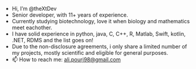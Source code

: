 - Hi, I’m @theXtDev
- Senior developer, with 11+ years of experience.
- Currently studying biotechnology, love it when biology and mathematics meet eachother.
- I have solid experience in python, java, C, C++, R, Matlab, Swift, kotlin, .NET, RDMS and the list goes on!
- Due to the non-disclosure agreements, i only share a limited number of my projects,  mostly scientific and eligible for general purposes.
- 📫 How to reach me: ali.pourj98@gmail.com



